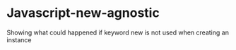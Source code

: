 # Javascript-new-agnostic
Showing what could happened if keyword new is not used when creating an instance 
